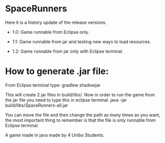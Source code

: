 # SpaceRunners
Here it is a history update of the release versions:

  - 1.0: Game runnable from Eclipse only.
  
  - 1.1: Game runnable from jar and testing new ways to load resources.
  
  - 1.2: Game runnable from jar only with Eclipse terminal.
  
  
# How to generate .jar file:
From Eclipse terminal type:
	gradlew shadowjar

This will create 2 jar files in build/libs/. Now in order to run the game from the jar file you need to type this in eclipse terminal.
	java -jar build/libs/SpaceRunners-all.jar

You can move the file and then change the path as many times as you want, the most important thing to remember is that the file is only runnable from Eclipse terminal.

A game made in java made by 4 Unibo Students.
